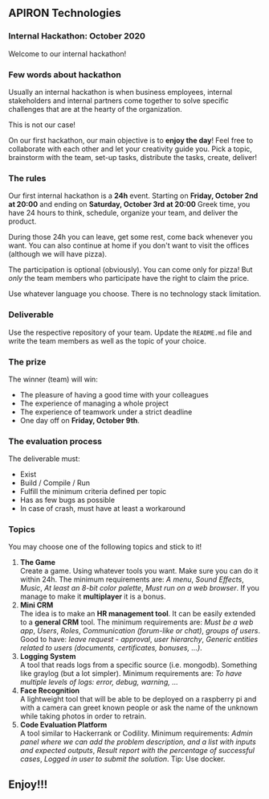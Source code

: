 ## APIRON Technologies

### Internal Hackathon: October 2020

Welcome to our internal hackathon!

### Few words about hackathon

Usually an internal hackathon is when business employees, internal stakeholders and internal partners come together to solve specific challenges that are at the hearty of the organization.

This is not our case!

On our first hackathon, our main objective is to **enjoy the day**! 
Feel free to collaborate with each other and let your creativity guide you.
Pick a topic, brainstorm with the team, set-up tasks, distribute the tasks, create, deliver!

### The rules

Our first internal hackathon is a **24h** event. Starting on **Friday, October 2nd at 20:00** and ending on **Saturday, October 3rd at 20:00** Greek time, you have 24 hours to think, schedule, organize your team, and deliver the product.

During those 24h you can leave, get some rest, come back whenever you want. You can also continue at home if you don't want to visit the offices (although we will have pizza).

The participation is optional (obviously). You can come only for pizza! But *only* the team members who participate have the right to claim the price.

Use whatever language you choose. There is no technology stack limitation.

### Deliverable

Use the respective repository of your team. Update the `README.md` file and write the team members as well as the topic of your choice.

### The prize

The winner (team) will win:

* The pleasure of having a good time with your colleagues
* The experience of managing a whole project
* The experience of teamwork under a strict deadline
* One day off on **Friday, October 9th**.

### The evaluation process

The deliverable must:

* Exist
* Build / Compile / Run
* Fulfill the minimum criteria defined per topic
* Has as few bugs as possible
* In case of crash, must have at least a workaround

### Topics

You may choose one of the following topics and stick to it! 

1. **The Game**<br/>
Create a game. Using whatever tools you want. Make sure you can do it within 24h. The minimum requirements are: *A menu*, *Sound Effects*, *Music*, *At least an 8-bit color palette*, *Must run on a web browser*. If you manage to make it **multiplayer** it is a bonus.
2. **Mini CRM**<br/>
The idea is to make an **HR management tool**. It can be easily extended to a **general CRM** tool. The minimum requirements are: *Must be a web app*, *Users*, *Roles*, *Communication (forum-like or chat)*, *groups of users*. Good to have: *leave request - approval*, *user hierarchy*, *Generic entities related to users (documents, certificates, bonuses, ...)*.
3. **Logging System**<br/>
A tool that reads logs from a specific source (i.e. mongodb). Something like graylog (but a lot simpler). Minimum requirements are: *To have multiple levels of logs: error, debug, warning, ...*
4. **Face Recognition**<br/>
A lightweight tool that will be able to be deployed on a raspberry pi and with a camera can greet known people or ask the name of the unknown while taking photos in order to retrain.
5. **Code Evaluation Platform**<br/>
A tool similar to Hackerrank or Codility. Minimum requirements: *Admin panel where we can add the problem description, and a list with inputs and expected outputs*, *Result report with the percentage of successful cases*, *Logged in user to submit the solution*. Tip: Use docker.


## Enjoy!!!
